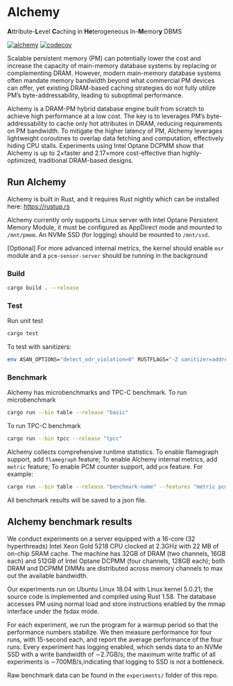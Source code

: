 # Alchemy
**A**ttribute-**L**evel **C**aching in **He**terogeneous In-**M**emor**y** DBMS

[![alchemy](https://github.com/XiangpengHao/alchemy/actions/workflows/rust.yml/badge.svg)](https://github.com/XiangpengHao/alchemy/actions/workflows/rust.yml)
[![codecov](https://codecov.io/gh/XiangpengHao/clock-cache/branch/master/graph/badge.svg?token=YS06KZ1RYS)](https://codecov.io/gh/XiangpengHao/clock-cache)

Scalable persistent memory (PM) can potentially lower the cost and increase the capacity of main-memory database systems by replacing or complementing DRAM. 
However, modern main-memory database systems often mandate memory bandwidth beyond what commercial PM devices can offer, yet existing DRAM-based caching strategies do not fully utilize PM’s byte-addressability, leading to suboptimal performance.

Alchemy is a DRAM-PM hybrid database engine built from scratch to achieve high performance at a low cost. The key is to leverages PM’s byte-addressability to cache only hot attributes in DRAM, reducing requirements on PM bandwidth. 
To mitigate the higher latency of PM, Alchemy leverages lightweight coroutines to overlap data fetching and computation, effectively hiding CPU stalls. 
Experiments using Intel Optane DCPMM show that Alchemy is up to 2×faster and 2.17×more cost-effective than highly-optimized, traditional DRAM-based designs.


## Run Alchemy

Alchemy is built in Rust, and it requires Rust nightly which can be installed here: https://rustup.rs

Alchemy currently only supports Linux server with Intel Optane Persistent Memory Module, it must be configured as AppDirect mode and mounted to `/mnt/pmem`. 
An NVMe SSD (for logging) should be mounted to `/mnt/ssd`.

[Optional] For more advanced internal metrics, the kernel should enable `msr` module and a `pcm-sensor-server` should be running in the background

### Build
```bash
cargo build . --release
```

### Test

Run unit test
```bash
cargo test
```

To test with sanitizers:
```bash
env ASAN_OPTIONS="detect_odr_violation=0" RUSTFLAGS="-Z sanitizer=address" cargo test -Zbuild-std --target x86_64-unknown-linux-gnu --features asans -- --skip test_alloc_oom
```


### Benchmark
Alchemy has microbenchmarks and TPC-C benchmark.
To run microbenchmark
```bash
cargo run --bin table --release "basic"
```

To run TPC-C benchmark
```bash
cargo run --bin tpcc --release "tpcc"
```

Alchemy collects comprehensive runtime statistics.
To enable flamegraph support, add `flamegraph` feature;
To enable Alchemy internal metrics, add `metric` feature;
To enable PCM counter support, add `pcm` feature.
For example:
```bash
cargo run --bin table --release "benchmark-name" --features "metric pcm flamegraph"
```

All benchmark results will be saved to a json file.

## Alchemy benchmark results
We conduct experiments on a server equipped with a 16-core (32
hyperthreads) Intel Xeon Gold 5218 CPU clocked at 2.3GHz with
22 MB of on-chip SRAM cache. 
The machine has 32GB of DRAM (two channels, 16GB each) and 512GB of Intel Optane DCPMM (four channels, 128GB each); both DRAM and DCPMM DIMMs are distributed across memory channels to max out the available bandwidth. 

Our experiments run on Ubuntu Linux 18.04 with Linux kernel 5.0.21; 
the source code is implemented and compiled using Rust 1.58. 
The database accesses PM using normal load and store instructions enabled by the mmap interface under the fsdax
mode. 

For each experiment, we run the program for a warmup
period so that the performance numbers stabilize. 
We then measure performance for four runs, with 15-second each, and report the average performance of the four runs. Every experiment has logging enabled, which sends data to an NVMe SSD with a write bandwidth of ∼2.7GB/s; 
the maximum write traffic of all experiments is ∼700MB/s,indicating that logging to SSD is not a bottleneck.

Raw benchmark data can be found in the `experiments/` folder of this repo.


